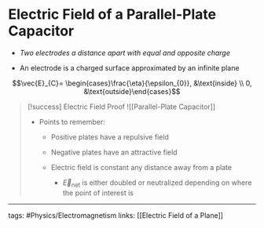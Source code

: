 # Electric Field of a Parallel-Plate Capacitor
- *Two electrodes a distance apart with equal and opposite charge*

- An electrode is a charged surface approximated by an infinite plane

$$\vec{E}_{C}= \begin{cases}\frac{\eta}{\epsilon_{0}}, &\text{inside} \\ 0, &\text{outside}\end{cases}$$

> [!success] Electric Field Proof
> ![[Parallel-Plate Capacitor]]
> - Points to remember:
> 	- Positive plates have a repulsive field
> 	 
> 	- Negative plates have an attractive field
> 	- Electric field is constant any distance away from a plate
> 		- $\vec{E}_\text{net}$ is either doubled or neutralized depending on where the point of interest is


---
tags: #Physics/Electromagnetism 
links: [[Electric Field of a Plane]]
